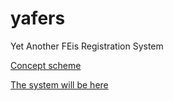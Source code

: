 # yafers
Yet Another FEis Registration System


[Concept scheme](https://drive.google.com/file/d/1B5P3XpQHNtHZ-zlgInDiAqQAC8CVnDc3/view?usp=sharing)

[The system will be here](http://yafers.ru/)

